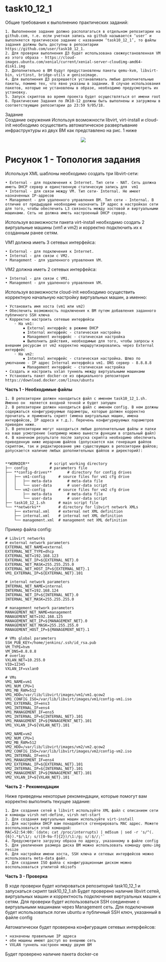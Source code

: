 # task10_12_1

Общие требования к выполнению практических заданий:

    1. Выполненное задание должно располагаться в отдельном репозитарии на github.com, т.е. если учетная запись на github называется ‘user’ и выполняется практическое задание с названием ‘task10_12_1’, то файлы задания должны быть доступны в репозитарии https://github.com/user/task10_12_1. 
    2. Для проверки выполнения ДЗ будет использована свежеустановленная VM из этого образа - https://cloud-images.ubuntu.com/xenial/current/xenial-server-cloudimg-amd64-disk1.img
    3. Дополнительно в ВМ будут предустановлены пакеты qemu-kvm, libvirt-bin, virtinst, bridge-utils и genisoimage.
    4. Для выполнения ДЗ разрешается устанавливать любые дополнительные пакеты, помимо тех, что явно указаны в задании. В случае использования пакетов, которые не установлены в образе, необходимо предусмотреть их установку.
    5. Запуск скриптов во время проекта будет осуществляться от имени root
    6. Практические Задания по ЛК10-12 должны быть выполнены и загружены в соответствующие репозитарии до 23:59 9/05/18.


Задание  
Создание окружения
Используя возможности libvirt, virt-install и cloud-init необходимо осуществить автоматическое развертывание инфраструктуры из двух ВМ как представлено на рис. 1 ниже

<p align="center">
  <img src="https://image.ibb.co/bKoRR7/lc10_12_1_jpg.png">
  
  # Рисунок 1 - Топология задания
  </p>

Используя XML шаблоны необходимо создать три libvirt-сети:

    • External - для подключения к Internet. Тип сети - NAT. Сеть должна иметь DHCP сервер и единственную статическую запись для  vm1
    • Internal - для связи между VM. Тип сети- Internal. Не имеет назначенных IP-адресов
    • Management - для удаленного управления ВМ. Тип сети - Internal. В отличие от предыдущей необходимо назначить IP адрес в настройках сети для того, чтобы обеспечить L3 связность между хостовой и виртуальными машинами. Сеть не должна иметь настроенный DHCP сервер.

Используя возможности пакета virt-install необходимо создать 2 виртуальные машины (vm1 и vm2) и корректно подключить их к созданным ранее сетям.

VM1 должна иметь 3 сетевых интерфейса:

    • External - для подключения к Internet.
    • Internal - для связи с VM2.
    • Management - для удаленного управления VM.
    
VM2 должна иметь 2 сетевых интерфейса:

    • Internal - для связи с VM1. 
    • Management - для удаленного управления VM.

Используя возможности cloud-init необходимо осуществить корректную начальную настройку виртуальных машин, а именно:

    • Установить имя хоста (vm1 или vm2)
    • Обеспечить возможность подключения к ВМ путем добавления заданного публичного SSH ключа
    • Корректно настроить сетевые интерфейсы
        ◦ На vm1:
            ▪ External интерфейс в режиме DHCP
            ▪ Internal интерфейс - статическая настройка
            ▪ Management интерфейс - статическая настройка
            ▪ Выполнить действия, необходимые для того, чтобы запросы к внешним ресурсам от vm2 корректно маршрутизировались через External интерфейс
        ◦ На vm2:
            ▪ Internal интерфейс - статическая настройка. Шлюз по умолчанию - IP адрес Internal интерфейса vm1. DNS сервер - 8.8.8.8
            ▪ Management интерфейс - статическая настройка
    • Создать и настроить vxlan туннель между виртуальными машинами
    • Установить пакет docker-ce из официального репозитория https://download.docker.com/linux/ubuntu

**Часть 1 - Необходимые файлы**

    1. В репозитории должен находиться файл с именем task10_12_1.sh. Именно он  является входной точкой и будет запущен
    2. В репозитории должен находиться файл с именем config. В нем должны содержаться конфигурируемые параметры, которые должен корректно прочитать и применить скрипт (имена виртуальных машин, имена интерфейсов, IP адреса и т.д.). Перечень конфигурируемых параметров приведен ниже.
    3. В репозитории могут находиться любые дополнительные файлы и папки на ваше усмотрение (например можно вынести функции в отдельный файл)
    4. В конечном результате после запуска скрипта необходимо обеспечить приведенную ниже иерархию файлов (допускается как генерация файлов скриптом, так и редактирование уже существующих в репозитории файлов; допускается наличие любых дополнительных файлов и директорий):


	**WORKDIR**			# script working directory
	├── config			# parameters file
	├── **config-drives**		# directory for config drives
	│   ├── vm1-config		# source files for vm1 cfg drive
	│   │   ├── meta-data		# meta-data file
	│   │   └── user-data		# user-data script
	│   └── vm2-config		# source files for vm2 cfg drive
	│       ├── meta-data		# meta-data file
	│       └── user-data		# user-data script
	├── task10_12_1.sh		# main script file
	└── **networks**		# directory for libvirt network XMLs
		├── external.xml	# external net XML definition
		├── internal.xml	# internal net XML definition
		└── management.xml	# management net XML definition

Пример файла config:

	# Libvirt networks
	# external network parameters
	EXTERNAL_NET_NAME=external
	EXTERNAL_NET_TYPE=dhcp
	EXTERNAL_NET=192.168.123
	EXTERNAL_NET_IP=${EXTERNAL_NET}.0
	EXTERNAL_NET_MASK=255.255.255.0
	EXTERNAL_NET_HOST_IP=${EXTERNAL_NET}.1
	VM1_EXTERNAL_IP=${EXTERNAL_NET}.101

	# internal network parameters
	INTERNAL_NET_NAME=internal
	INTERNAL_NET=192.168.124
	INTERNAL_NET_IP=${INTERNAL_NET}.0
	INTERNAL_NET_MASK=255.255.255.0

	# management network parameters
	MANAGEMENT_NET_NAME=management
	MANAGEMENT_NET=192.168.125
	MANAGEMENT_NET_IP=${MANAGEMENT_NET}.0
	MANAGEMENT_NET_MASK=255.255.255.0
	MANAGEMENT_HOST_IP=${MANAGEMENT_NET}.1

	# VMs global parameters
	SSH_PUB_KEY=/home/jenkins/.ssh/id_rsa.pub
	VM_TYPE=hvm
	VM_DNS=8.8.8.8
	# overlay
	VXLAN_NET=10.255.0
	VID=12345
	VXLAN_IF=vxlan0

	# VMs
	VM1_NAME=vm1
	VM1_NUM_CPU=1
	VM1_MB_RAM=512
	VM1_HDD=/var/lib/libvirt/images/vm1/vm1.qcow2
	VM1_CONFIG_ISO=/var/lib/libvirt/images/vm1/config-vm1.iso
	VM1_EXTERNAL_IF=ens3
	VM1_INTERNAL_IF=ens4
	VM1_MANAGEMENT_IF=ens5
	VM1_INTERNAL_IP=${INTERNAL_NET}.101
	VM1_MANAGEMENT_IP=${MANAGEMENT_NET}.101
	VM1_VXLAN_IP=${VXLAN_NET}.101

	VM2_NAME=vm2
	VM2_NUM_CPU=1
	VM2_MB_RAM=512
	VM2_HDD=/var/lib/libvirt/images/vm2/vm2.qcow2
	VM2_CONFIG_ISO=/var/lib/libvirt/images/vm2/config-vm2.iso
	VM1_INTERNAL_IF=ens3
	VM1_MANAGEMENT_IF=ens4
	VM2_EXTERNAL_IP=${EXTERNAL_NET}.101
	VM2_INTERNAL_IP=${INTERNAL_NET}.101
	VM2_MANAGEMENT_IP=${MANAGEMENT_NET}.101
	VM2_VXLAN_IP=${VXLAN_NET}.101

**Часть 2 - Рекомендации**

Ниже приведены некоторые рекомендации, которые помогут вам корректно выполнить текущее задание:

    1. Для создания сетей в libvirt используйте XML файл с описанием сети и команды virsh net-define, virsh net-start
    2. Для создания виртуальных машин используйте virt-install
    3. Для настройки DHCP вам понадобится сгенерировать MAC адрес. Можете воспользоваться этой командой:
	MAC=52:54:00:`(date; cat /proc/interrupts) | md5sum | sed -r 's/^(.{6}).*$/\1/; s/([0-9a-f]{2})/\1:/g; s/:$//;'`
    4. Предусмотрите загрузку образа по адресу, указанному в файле config
    5. Для увеличения размера диска ВМ можно использовать команду qemu-img resize
    6. Для настройки имени хоста, SSH ключа и сетевых интерфейсов можно использовать meta-data файл.
    7. Для создания ISO файла с конфигурационным диском можно воспользоваться утилитой mkisofs

**Часть 3 - Проверка**

В ходе проверки будет копироваться репозиторий task10_12_1 и запускаться скрипт  task10_12_1.sh
Будет проверено наличие libvirt сетей, виртуальных машин и корректность подключения виртуальных машин к сетям.
Для проверки будет использоваться SSH соединение с виртуальными машинами через Management сеть. Для подключения будет использоваться логин ubuntu и публичный SSH ключ, указанный в файле config

Автоматически будет проверена конфигурация сетевых интерфейсов:

    • назначены правильные IP адреса
    • обе машины имеют доступ во внешнюю сеть
    • VXLAN туннель настроен между двумя ВМ
    
Будет проверено наличие пакета docker-ce

